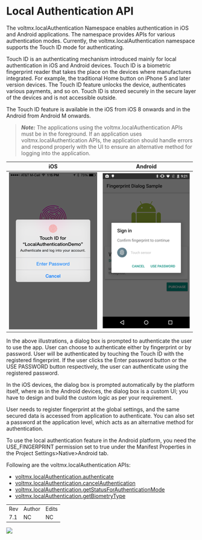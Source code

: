                             

Local Authentication API
========================

The voltmx.localAuthentication Namespace enables authentication in iOS and Android applications. The namespace provides APIs for various authentication modes. Currently, the voltmx.localAuthentication namespace supports the Touch ID mode for authenticating.

Touch ID is an authenticating mechanism introduced mainly for local authentication in iOS and Android devices. Touch ID is a biometric fingerprint reader that takes the place on the devices where manufactures integrated. For example, the traditional Home button on iPhone 5 and later version devices. The Touch ID feature unlocks the device, authenticates various payments, and so on. Touch ID is stored securely in the secure layer of the devices and is not accessible outside.

The Touch ID feature is available in the iOS from iOS 8 onwards and in the Android from Android M onwards.

> **_Note:_** The applications using the voltmx.localAuthentication APIs must be in the foreground. If an application uses voltmx.localAuthentication APIs, the application should handle errors and respond properly with the UI to ensure an alternative method for logging into the application.

  
| iOS | Android |
| --- | --- |
| ![](resources/images/ios-touchid_234x416.png) | ![](resources/images/android-touchid_233x413.png) |

In the above illustrations, a dialog box is prompted to authenticate the user to use the app. User can choose to authenticate either by fingerprint or by password. User will be authenticated by touching the Touch ID with the registered fingerprint. If the user clicks the Enter password button or the USE PASSWORD button respectively, the user can authenticate using the registered password.

In the iOS devices, the dialog box is prompted automatically by the platform itself, where as in the Android devices, the dialog box is a custom UI; you have to design and build the custom logic as per your requirement.

User needs to register fingerprint at the global settings, and the same secured data is accessed from application to authenticate. You can also set a password at the application level, which acts as an alternative method for authentication.

To use the local authentication feature in the Android platform, you need the USE\_FINGERPRINT permission set to true under the Manifest Properties in the Project Settings>Native>Android tab.

Following are the voltmx.localAuthentication APIs:

*   [voltmx.localAuthentication.authenticate](voltmx.localauthentication_functions.md#authenticate)
*   [voltmx.localAuthentication.cancelAuthentication](voltmx.localauthentication_functions.md#cancelAuthentication)
*   [voltmx.localAuthentication.getStatusForAuthenticationMode](voltmx.localauthentication_functions.md#getStatusForAuthenticationMode)
*   [voltmx.localAuthentication.getBiometryType](voltmx.localauthentication_functions.md#biometryofDevice)

<table style="margin-left: 0;margin-right: auto;" data-mc-conditions="Default.HTML5 Only"><colgroup><col style="width: 37px;"> <col> <col></colgroup><tbody><tr><td>Rev</td><td>Author</td><td>Edits</td></tr><tr><td>7.1</td><td>NC</td><td>NC</td></tr></tbody></table>

![](resources/prettify/onload.png)
